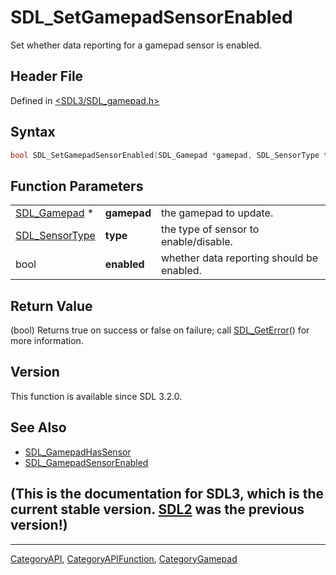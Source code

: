 # SDL_SetGamepadSensorEnabled

Set whether data reporting for a gamepad sensor is enabled.

## Header File

Defined in [<SDL3/SDL_gamepad.h>](https://github.com/libsdl-org/SDL/blob/main/include/SDL3/SDL_gamepad.h)

## Syntax

```c
bool SDL_SetGamepadSensorEnabled(SDL_Gamepad *gamepad, SDL_SensorType type, bool enabled);
```

## Function Parameters

|                                  |             |                                           |
| -------------------------------- | ----------- | ----------------------------------------- |
| [SDL_Gamepad](SDL_Gamepad) *     | **gamepad** | the gamepad to update.                    |
| [SDL_SensorType](SDL_SensorType) | **type**    | the type of sensor to enable/disable.     |
| bool                             | **enabled** | whether data reporting should be enabled. |

## Return Value

(bool) Returns true on success or false on failure; call
[SDL_GetError](SDL_GetError)() for more information.

## Version

This function is available since SDL 3.2.0.

## See Also

- [SDL_GamepadHasSensor](SDL_GamepadHasSensor)
- [SDL_GamepadSensorEnabled](SDL_GamepadSensorEnabled)


## (This is the documentation for SDL3, which is the current stable version. [SDL2](https://wiki.libsdl.org/SDL2/) was the previous version!)



----
[CategoryAPI](CategoryAPI), [CategoryAPIFunction](CategoryAPIFunction), [CategoryGamepad](CategoryGamepad)

